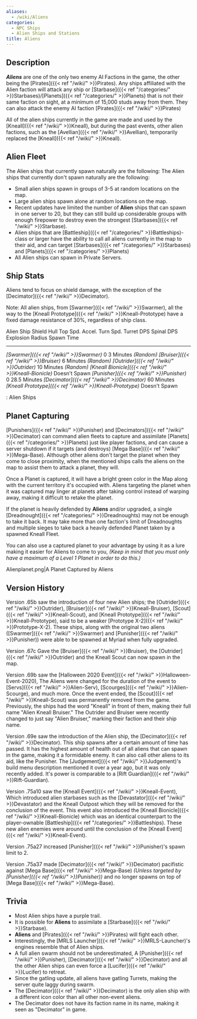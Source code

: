 ```yaml
---
aliases:
  - /wiki/Aliens
categories:
  - NPC Ships
  - Alien Ships and Stations
title: Aliens
---
```


## Description

**_Aliens_** are one of the only two enemy AI Factions in the game, the other being the [Pirates]({{< ref "/wiki/" >}}Pirates). Any ships affiliated with the Alien faction will attack any ship or [Starbase]({{< ref "/categories/" >}}Starbases)/[Planets]({{< ref "/categories/" >}}Planets) that is not their same faction on sight, at a minimum of 15,000 studs away from them. They can also attack the enemy AI faction [Pirates]({{< ref "/wiki/" >}}Pirates)

All of the alien ships currently in the game are made and used by the [Kneall]({{< ref "/wiki/" >}}Kneall), but during the past events, other alien factions, such as the [Avellian]({{< ref "/wiki/" >}}Avellian), temporarily replaced the [Kneall]({{< ref "/wiki/" >}}Kneall).

## Alien Fleet

The Alien ships that currently spawn naturally are the following: The Alien ships that currently don't spawn naturally are the following:

- Small alien ships spawn in groups of 3-5 at random locations on the map.
- Large alien ships spawn alone at random locations on the map.
- Recent updates have limited the number of **Alien** ships that can spawn in one server to 20, but they can still build up considerable groups with enough firepower to destroy even the strongest [Starbases]({{< ref "/wiki/" >}}Starbase).
- Alien ships that are [Battleship]({{< ref "/categories/" >}}Battleships)-class or larger have the ability to call all aliens currently in the map to their aid, and can target [Starbases]({{< ref "/categories/" >}}Starbases) and [Planets]({{< ref "/categories/" >}}Planets)
- All Alien ships can spawn in Private Servers.

## Ship Stats

Aliens tend to focus on shield damage, with the exception of the [Decimator]({{< ref "/wiki/" >}}Decimator).

Note: All alien ships, from [Swarmer]({{< ref "/wiki/" >}}Swarmer), all the way to the [Kneall Prototype]({{< ref "/wiki/" >}}Kneall-Prototype) have a fixed damage resistance of 30%, regardless of ship class.

Alien Ship Shield Hull Top Spd. Accel. Turn Spd. Turret DPS Spinal DPS Explosion Radius Spawn Time

---

_[Swarmer]({{< ref "/wiki/" >}}Swarmer)_ 0 3 Minutes _(Random)_ _[Bruiser]({{< ref "/wiki/" >}}Bruiser)_ 6 Minutes _(Random)_ _[Outrider]({{< ref "/wiki/" >}}Outrider)_ 10 Minutes _(Random)_ _[Kneall Bionicle]({{< ref "/wiki/" >}}Kneall-Bionicle)_ Doesn't Spawn _[Punisher]({{< ref "/wiki/" >}}Punisher)_ 0 28.5 Minutes _[Decimator]({{< ref "/wiki/" >}}Decimator)_ 60 Minutes _[Kneall Prototype]({{< ref "/wiki/" >}}Kneall-Prototype)_ Doesn't Spawn

: Alien Ships

## Planet Capturing

[Punishers]({{< ref "/wiki/" >}}Punisher) and [Decimators]({{< ref "/wiki/" >}}Decimator) can command alien fleets to capture and assimilate [Planets]({{< ref "/categories/" >}}Planets) just like player factions, and can cause a server shutdown if it targets (and destroys) [Mega Base]({{< ref "/wiki/" >}}Mega-Base). Although other aliens don't target the planet when they come to close proximity, when the mentioned ships calls the aliens on the map to assist them to attack a planet, they will.

Once a Planet is captured, it will have a bright green color in the Map along with the current territory it's occupied with. Aliens targeting the planet when it was captured may linger at planets after taking control instead of warping away, making it difficult to retake the planet.

If the planet is heavily defended by **Aliens** and/or upgraded, a single [Dreadnought]({{< ref "/categories/" >}}Dreadnoughts) may not be enough to take it back. It may take more than one faction's limit of Dreadnoughts and multiple sieges to take back a heavily defended Planet taken by a spawned Kneall Fleet.

You can also use a captured planet to your advantage by using it as a lure making it easier for Aliens to come to you, _(Keep in mind that you must only have a maximum of a Level 1 Planet in order to do this.)_

Alienplanet.png|A Planet Captured by Aliens

## Version History

Version .65b saw the introduction of four new Alien ships; the [Outrider]({{< ref "/wiki/" >}}Outrider), [Bruiser]({{< ref "/wiki/" >}}Kneall-Bruiser), [Scout]({{< ref "/wiki/" >}}Kneall-Scout), and [Kneall Prototype]({{< ref "/wiki/" >}}Kneall-Prototype), said to be a weaker [Prototype X-2]({{< ref "/wiki/" >}}Prototype-X-2). These ships, along with the original two aliens ([Swarmer]({{< ref "/wiki/" >}}Swarmer) and [Punisher]({{< ref "/wiki/" >}}Punisher)) were able to be spawned at Myriad when fully upgraded.

Version .67c Gave the [Bruiser]({{< ref "/wiki/" >}}Bruiser), the [Outrider]({{< ref "/wiki/" >}}Outrider) and the Kneall Scout can now spawn in the map.

Version .69b saw the [Halloween 2020 Event]({{< ref "/wiki/" >}}Halloween-Event-2020), The Aliens were changed for the duration of the event to [Servs]({{< ref "/wiki/" >}}Alien-Serv), [Scourges]({{< ref "/wiki/" >}}Alien-Scourge), and much more. Once the event ended, the [Scout]({{< ref "/wiki/" >}}Kneall-Scout) was permanently removed from the game. Previously, the ships had the word "Kneall" in front of them, making their full name "Alien Kneall Bruiser." The Outrider and Bruiser were recently changed to just say "Alien Bruiser," marking their faction and their ship name.

Version .69e saw the introduction of the Alien ship, the [Decimator]({{< ref "/wiki/" >}}Decimator). This ship spawns after a certain amount of time has passed. It has the highest amount of health out of all aliens that can spawn in the game, making it a formidable enemy. It can also call other aliens to its aid, like the Punisher. The [Judgement]({{< ref "/wiki/" >}}Judgement)'s build menu description mentioned it over a year ago, but it was only recently added. It's power is comparable to a [Rift Guardian]({{< ref "/wiki/" >}}Rift-Guardian).

Version .75a10 saw the [Kneall Event]({{< ref "/wiki/" >}}Kneall-Event), Which introduced alien starbases such as the [Devastator]({{< ref "/wiki/" >}}Devastator) and the Kneall Outpost which they will be removed for the conclusion of the event. This event also introduced the [Kneall Bionicle]({{< ref "/wiki/" >}}Kneall-Bionicle) which was an identical counterpart to the player-ownable [Battleship]({{< ref "/categories/" >}}Battleships). These new alien enemies were around until the conclusion of the [Kneall Event]({{< ref "/wiki/" >}}Kneall-Event).

Version .75a27 increased [Punisher]({{< ref "/wiki/" >}}Punisher)'s spawn limit to 2.

Version .75a37 made [Decimator]({{< ref "/wiki/" >}}Decimator) pacifistic against [Mega Base]({{< ref "/wiki/" >}}Mega-Base) _(Unless targeted by [Punisher]({{< ref "/wiki/" >}}Punisher))_ and no longer spawns on top of [Mega Base]({{< ref "/wiki/" >}}Mega-Base).

## Trivia

- Most Alien ships have a purple trail.
- It is possible for **Aliens** to assimilate a [Starbase]({{< ref "/wiki/" >}}Starbase).
- **Aliens** and [Pirates]({{< ref "/wiki/" >}}Pirates) will fight each other.
- Interestingly, the [MRLS Launcher]({{< ref "/wiki/" >}}MRLS-Launcher)'s engines resemble that of Alien ships.
- A full alien swarm should not be underestimated, A [Punisher]({{< ref "/wiki/" >}}Punisher), [Decimator]({{< ref "/wiki/" >}}Decimator) and all the other Alien ships can even force a [Lucifer]({{< ref "/wiki/" >}}Lucifer) to retreat.
- Since the gatling update, all aliens have gatling Turrets, making the server quite laggy during swarm.
- The [Decimator]({{< ref "/wiki/" >}}Decimator) is the only alien ship with a different icon color than all other non-event aliens.
- The Decimator does not have its faction name in its name, making it seen as "Decimator" in game.
